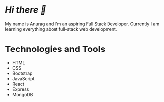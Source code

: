 <h1><em>Hi there 👋</em></h1>

<!--
**anuragrik/anuragrik** is a ✨ _special_ ✨ repository because its `README.md` (this file) appears on your GitHub profile.

Here are some ideas to get you started:

- 🔭 I’m currently working on ...
- 🌱 I’m currently learning ...
- 👯 I’m looking to collaborate on ...
- 🤔 I’m looking for help with ...
- 💬 Ask me about ...
- 📫 How to reach me: ...
- 😄 Pronouns: ...
- ⚡ Fun fact: ...
-->

My name is Anurag and I'm an aspiring Full Stack Developer. Currently I am learning everything about full-stack web development.

<h1>Technologies and Tools</h1>
<ul>
<li>HTML</li>
<li>CSS</li>
<li>Bootstrap</li>
<li>JavaScript</li>
<li>React</li>
<li>Express</li>
<li>MongoDB</li>
</ul>

